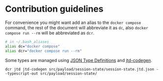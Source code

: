 # Contribution guidelines

For convenience you might want add an alias to the `docker compose` command, the rest of the document will abbreviate it as `dc`, also `docker compose run --rm` will be abbreviated as `dcr`.

```bash
# in ~/.bash_aliases
alias dc="docker compose"
alias dcr="docker compose run --rm"
```

Some types are managed using [JSON Type Definitions](https://jsontypedef.com/) and [jtd-codegen](https://github.com/jsontypedef/json-typedef-codegen).

```
dcr jtd jtd-codegen src/payload/session-state/session-state.jtd.json --typescript-out src/payload/session-state/
```